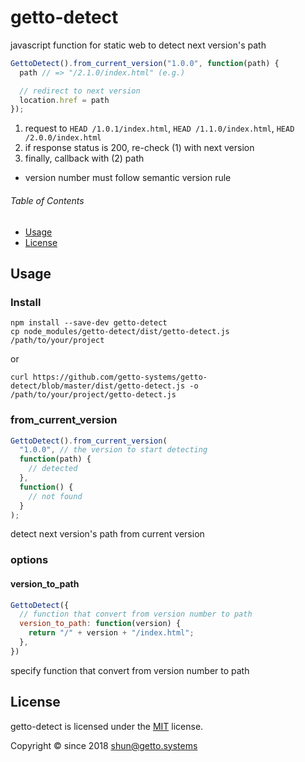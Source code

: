 # getto-detect

javascript function for static web to detect next version's path

```js
GettoDetect().from_current_version("1.0.0", function(path) {
  path // => "/2.1.0/index.html" (e.g.)

  // redirect to next version
  location.href = path
});
```

1. request to `HEAD /1.0.1/index.html`, `HEAD /1.1.0/index.html`, `HEAD /2.0.0/index.html`
1. if response status is 200, re-check (1) with next version
1. finally, callback with (2) path

- version number must follow semantic version rule


###### Table of Contents

- [Usage](#Usage)
- [License](#License)


<a id="Usage"></a>
## Usage

### Install

```
npm install --save-dev getto-detect
cp node_modules/getto-detect/dist/getto-detect.js /path/to/your/project
```

or

```
curl https://github.com/getto-systems/getto-detect/blob/master/dist/getto-detect.js -o /path/to/your/project/getto-detect.js
```

### from_current_version

```js
GettoDetect().from_current_version(
  "1.0.0", // the version to start detecting
  function(path) {
    // detected
  },
  function() {
    // not found
  }
);
```

detect next version's path from current version

### options

#### version_to_path

```js
GettoDetect({
  // function that convert from version number to path
  version_to_path: function(version) {
    return "/" + version + "/index.html";
  },
})
```

specify function that convert from version number to path


<a id="License"></a>
## License

getto-detect is licensed under the [MIT](LICENSE) license.

Copyright &copy; since 2018 shun@getto.systems
